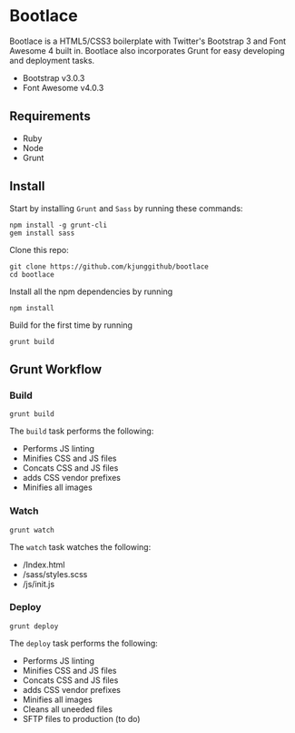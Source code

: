 # Bootlace
Bootlace is a HTML5/CSS3 boilerplate with Twitter's Bootstrap 3 and Font Awesome 4 built in. Bootlace also incorporates Grunt for easy developing and deployment tasks.

* Bootstrap v3.0.3
* Font Awesome v4.0.3

## Requirements
* Ruby
* Node
* Grunt

## Install
 Start by installing `Grunt` and `Sass` by running these commands:

```shell
npm install -g grunt-cli
gem install sass
```

Clone this repo:

```shell
git clone https://github.com/kjunggithub/bootlace
cd bootlace
```
Install all the npm dependencies by running

```shell
npm install
```

Build for the first time by running

```shell
grunt build
```

## Grunt Workflow
### Build
```shell
grunt build
```

The `build` task performs the following:
* Performs JS linting
* Minifies CSS and JS files
* Concats CSS and JS files
* adds CSS vendor prefixes
* Minifies all images

### Watch
```shell
grunt watch
```
The `watch` task watches the following:
* /Index.html
* /sass/styles.scss
* /js/init.js

### Deploy
```shell
grunt deploy
```
The `deploy` task performs the following:
* Performs JS linting
* Minifies CSS and JS files
* Concats CSS and JS files
* adds CSS vendor prefixes
* Minifies all images
* Cleans all uneeded files
* SFTP files to production (to do)
